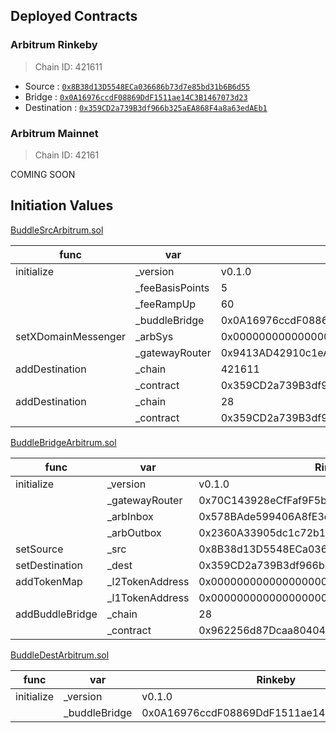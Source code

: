 ## Deployed Contracts

### Arbitrum Rinkeby
> Chain ID: 421611

- Source : [`0x8B38d13D5548ECa036686b73d7e85bd31b6B6d55`](https://testnet.arbiscan.io/address/0x8B38d13D5548ECa036686b73d7e85bd31b6B6d55#code)
- Bridge : [`0x0A16976ccdF08869DdF1511ae14C3B1467073d23`](https://rinkeby.etherscan.io/address/0x0A16976ccdF08869DdF1511ae14C3B1467073d23#code)
- Destination : [`0x359CD2a739B3df966b325aEA868F4a8a63edAEb1`](https://testnet.arbiscan.io/address/0x359CD2a739B3df966b325aEA868F4a8a63edAEb1#code)

### Arbitrum Mainnet
> Chain ID: 42161

COMING SOON

## Initiation Values

[BuddleSrcArbitrum.sol](BuddleSrcArbitrum.sol)

| func | var | Rinkeby |
| --- | --- | --- |
| initialize | _version | v0.1.0 |
| | _feeBasisPoints | 5 |
| | _feeRampUp | 60 |
| | _buddleBridge | 0x0A16976ccdF08869DdF1511ae14C3B1467073d23 |
| setXDomainMessenger | _arbSys | 0x0000000000000000000000000000000000000064 |
| | _gatewayRouter | 0x9413AD42910c1eA60c737dB5f58d1C504498a3cD |
| addDestination | _chain | 421611 |
| | _contract | 0x359CD2a739B3df966b325aEA868F4a8a63edAEb1 |
| addDestination | _chain | 28 |
| | _contract | 0x359CD2a739B3df966b325aEA868F4a8a63edAEb1 |


[BuddleBridgeArbitrum.sol](BuddleBridgeArbitrum.sol)

| func | var | Rinkeby |
| --- | --- | --- |
| initialize | _version | v0.1.0 |
| | _gatewayRouter | 0x70C143928eCfFaf9F5b406f7f4fC28Dc43d68380 |
| | _arbInbox | 0x578BAde599406A8fE3d24Fd7f7211c0911F5B29e |
| | _arbOutbox | 0x2360A33905dc1c72b12d975d975F42BaBdcef9F3 |
| setSource | _src | 0x8B38d13D5548ECa036686b73d7e85bd31b6B6d55 |
| setDestination | _dest | 0x359CD2a739B3df966b325aEA868F4a8a63edAEb1 |
| addTokenMap | _l2TokenAddress | 0x0000000000000000000000000000000000000000 |
| | _l1TokenAddress | 0x0000000000000000000000000000000000000000 |
| addBuddleBridge | _chain | 28 |
| | _contract | 0x962256d87Dcaa80404503dd0816a58f122224375 |


[BuddleDestArbitrum.sol](BuddleDestArbitrum.sol)

| func | var | Rinkeby |
| --- | --- | --- |
| initialize | _version | v0.1.0 |
| | _buddleBridge | 0x0A16976ccdF08869DdF1511ae14C3B1467073d23 |
